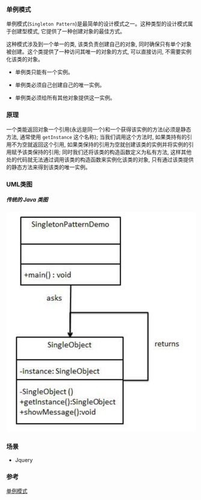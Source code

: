 ### 单例模式

单例模式(`Singleton Pattern`)是最简单的设计模式之一。这种类型的设计模式属于创建型模式, 它提供了一种创建对象的最佳方式。

这种模式涉及到一个单一的类, 该类负责创建自己的对象, 同时确保只有单个对象被创建。这个类提供了一种访问其唯一的对象的方式, 可以直接访问, 不需要实例化该类的对象。

- 单例类只能有一个实例。

- 单例类必须自己创建自己的唯一实例。

- 单例类必须给所有其他对象提供这一实例。

### 原理

一个类能返回对象一个引用(永远是同一个)和一个获得该实例的方法(必须是静态方法, 通常使用 `getInstance` 这个名称); 当我们调用这个方法时, 如果类持有的引用不为空就返回这个引用, 如果类保持的引用为空就创建该类的实例并将实例的引用赋予该类保持的引用; 同时我们还将该类的构造函数定义为私有方法, 这样其他处的代码就无法通过调用该类的构造函数来实例化该类的对象, 只有通过该类提供的静态方法来得到该类的唯一实例。

### UML类图

##### 传统的 Java 类图

![singleton-pattern.png](./images/singleton-pattern.png)

### 场景

- Jquery

### 参考

[单例模式](https://zh.wikipedia.org/wiki/%E5%8D%95%E4%BE%8B%E6%A8%A1%E5%BC%8F)